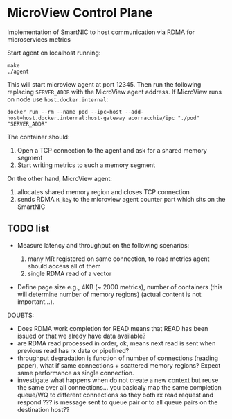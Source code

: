 MicroView Control Plane
======================

Implementation of SmartNIC to host communication via RDMA for microservices metrics

Start agent on localhost running:
```
make
./agent
```

This will start microview agent at port 12345. Then run the following replacing `SERVER_ADDR` with the MicroView 
agent address. If MicroView runs on node use `host.docker.internal`:
```
docker run --rm --name pod --ipc=host --add-host=host.docker.internal:host-gateway acornacchia/ipc "./pod" "SERVER_ADDR"
```

The container should:
1. Open a TCP connection to the agent and ask for a shared memory segment
2. Start writing metrics to such a memory segment

On the other hand, MicroView agent:
1. allocates shared memory region and closes TCP connection
2. sends RDMA `R_key` to the microview agent counter part which sits on the SmartNIC

## TODO list
- Measure latency and throughput on the following scenarios:
    1. many MR registered on same connection, to read metrics agent should access all of them
    2. single RDMA read of a vector

- Define page size e.g., 4KB (~ 2000 metrics), number of containers (this will determine number of memory regions)
 (actual content is not important...).

DOUBTS:
 - Does RDMA work completion for READ means that READ has been issued or that we alredy have data available? 
 - are RDMA read processed in order, ok, means next read is sent when previous read has rx data or pipelined? 
 - throughput degradation is function of number of connections (reading paper), what if same connections + scattered memory regions? Expect same performance as single connection.
 - investigate what happens when do not create a new context but reuse the same over all connections... you basicaly map the same completion queue/WQ to 
  different connections so they both rx read request and respond ??? is message sent to queue pair or to all queue pairs on the destination host??